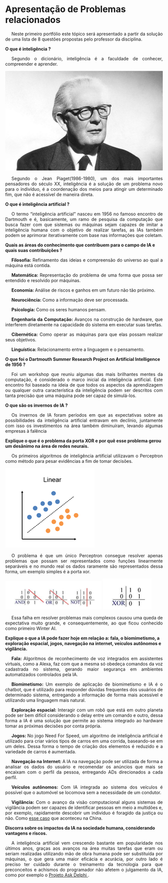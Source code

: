 # Apresentação de Problemas relacionados

<p style="text-indent: 20px; text-align: justify">
Neste primeiro portfólio este tópico será apresentado a partir da solução de uma lista de 8 questões propostas pelo professor da disciplina.
</p>

**O que é inteligência ?**

<p style="text-indent: 20px; text-align: justify">
Segundo o dicionário, inteligência é a faculdade de conhecer, compreender e aprender.
</p>

![jean_piaget](../assets/portfolio_01/jean_piaget.jpg)

<p style="text-indent: 20px; text-align: justify">
Segundo o Jean Piaget(1986-1980), um dos mais importantes pensadores do século XX, inteligência é a solução de um problema novo para o indivíduo, é a coordenação dos meios para atingir um determinado fim, que não é acessível de maneira direta.
</p>

**O que é inteligência artificial ?**

<p style="text-indent: 20px; text-align: justify">
O termo “inteligência artificial” nasceu em 1956 no famoso encontro de Dartmouth e é, basicamente, um ramo de pesquisa da computação que busca fazer com que sistemas ou máquinas sejam capazes de imitar a inteligência humana com o objetivo de realizar tarefas, as IAs também podem se aprimorar iterativamente com base nas informações que coletam.
</p>

**Quais as áreas do conhecimento que contribuem para o campo de IA e quais suas contribuições ?**

<p style="text-indent: 20px; text-align: justify">
<b>Filosofia: </b> Refinamento das ideias e compreensão do universo ao qual a máquina está contida.
</p>

<p style="text-indent: 20px; text-align: justify">
<b>Matemática: </b> Representação do problema de uma forma que possa ser entendido e resolvido por máquinas.
</p>

<p style="text-indent: 20px; text-align: justify">
<b>Economia: </b> Análise de riscos e ganhos em um futuro não tão próximo.
</p>

<p style="text-indent: 20px; text-align: justify">
<b>Neurociência: </b> Como a informação deve ser processada.
</p>

<p style="text-indent: 20px; text-align: justify">
<b>Psicologia: </b> Como os seres humanos pensam.
</p>

<p style="text-indent: 20px; text-align: justify">
<b>Engenharia da Computação: </b> Avanços na construção de hardware, que interferem diretamente na capacidade do sistema em executar suas tarefas.
</p>

<p style="text-indent: 20px; text-align: justify">
<b>Cibernética: </b> Como operar as máquinas para que elas possam realizar seus objetivos.
</p>

<p style="text-indent: 20px; text-align: justify">
<b>Linguística: </b> Relacionamento entre a linguagem e o pensamento.
</p>

**O que foi o Dartmouth Summer Research Project on Artificial Intelligence de 1956 ?**

<p style="text-indent: 20px; text-align: justify">
Foi um workshop que reuniu algumas das mais brilhantes mentes da computação, é considerado o marco inicial da inteligência artificial. Este encontro foi baseado na ideia de que todos os aspectos da aprendizagem ou qualquer outra característica da inteligência podem ser descritos com tanta precisão que uma máquina pode ser capaz de simulá-los.
</p>

**O que são os invernos de IA ?**

<p style="text-indent: 20px; text-align: justify">
Os invernos de IA foram períodos em que as expectativas sobre as possibilidades da inteligência artificial entravam em declínio, juntamente com isso os investimentos na área também diminuíram, levando algumas empresas à falência
</p>

**Explique o que é o problema da porta XOR e por quê esse problema gerou um desânimo na área de redes neurais.**

<p style="text-indent: 20px; text-align: justify">
Os primeiros algoritmos de inteligência artificial utilizavam o Perceptron como método para pesar evidências a fim de tomar decisões.
</p>

![hiperplano](../assets/portfolio_01/hiperplano.png)

<p style="text-indent: 20px; text-align: justify">
O problema é que um único Perceptron consegue resolver apenas problemas que possam ser representados como funções linearmente separáveis e no mundo real os dados raramente são representados dessa forma, um exemplo simples é a porta xor.
</p>

![and_or_not](../assets/portfolio_01/and_or_not.png)
![hiperplano](../assets/portfolio_01/xor.png)

<p style="text-indent: 20px; text-align: justify">
Essa falha em resolver problemas mais complexos causou uma queda de expectativa muito grande, e consequentemente, ao que ficou conhecido como primeiro Winter AI. 
</p>

**Explique o que a IA pode fazer hoje em relação a: fala, o biomimetismo, a exploração espacial, jogos, navegação na internet, veículos autônomos e vigilância.**

<p style="text-indent: 20px; text-align: justify">
<b>Fala: </b> Algoritmos de reconhecimento de voz integrados em assistentes virtuais, como a Alexa, faz com que a mesma só obedeça comandos da voz cadastrada no sistema, gerando maior segurança em ambientes automatizados controlados pela IA.
</p>

<p style="text-indent: 20px; text-align: justify">
<b>Biomimetismo: </b> Um exemplo de aplicação de biomimetismo e IA é o chatbot, que é utilizado para responder dúvidas frequentes dos usuários de determinado sistema, entregando a informação de forma mais acessível e utilizando uma linguagem mais natural.
</p>

<p style="text-indent: 20px; text-align: justify">
<b>Exploração espacial: </b> Interagir com um robô que está em outro planeta pode ser bem difícil considerando o delay entre um comando e outro, dessa forma a IA é uma solução que permite ao sistema integrado ao hardware tomar as próximas decisões por conta própria.
</p>

<p style="text-indent: 20px; text-align: justify">
<b>Jogos: </b> No jogo Need For Speed, um algoritmo de inteligência artificial é utilizado para criar vários tipos de carros em uma corrida, baseando-se em um deles. Dessa forma o  tempo de criação dos elementos é reduzido e a variedade de carros é aumentada.
</p>

<p style="text-indent: 20px; text-align: justify">
<b>Navegação na Internet: </b> A IA na navegação pode ser utilizada de forma a analisar os dados do usuário e recomendar os anúncios que mais se encaixam com o perfil da pessoa, entregando ADs direcionados a cada perfil.
</p>

<p style="text-indent: 20px; text-align: justify">
<b>Veículos autônomos: </b> Com IA integrada ao sistema dos veículos é possível que o automóvel se locomova sem a necessidade de um condutor.
</p>

<p style="text-indent: 20px; text-align: justify">
<b>Vigilância: </b> Com o avanço da visão computacional alguns sistemas de vigilância podem ser capazes de identificar pessoas em meio a multidões e, por exemplo, rapidamente descobrir um indivíduo é foragido da justiça ou não. Como <a href="https://g1.globo.com/mundo/noticia/homem-e-reconhecido-e-preso-em-meio-a-publico-de-60-mil-em-show-na-china.ghtml" target="blank">esse caso</a> que aconteceu na China.
</p>

**Discorra sobre os impactos da IA na sociedade humana, considerando vantagens e riscos.**

<p style="text-indent: 20px; text-align: justify">
A inteligência artificial vem crescendo bastante em popularidade nos últimos anos, graças aos avanços na área muitas tarefas que eram ou seriam realizadas utilizando mão de obra humana pode ser substituída por máquinas, o que gera uma maior eficácia e acurácia, por outro lado é preciso ter cuidado durante o treinamento da tecnologia para que preconceitos e achismos do programador não afetem o julgamento da IA, como por exemplo o <a href="https://canaltech.com.br/inteligencia-artificial/ia-projetada-para-dar-conselhos-eticos-se-mostra-um-bot-racista-e-preconceituoso-200007/" target="blank"> Projeto Ask Delphi </a>.
</p>
